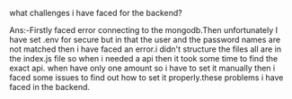  what challenges i have faced for the backend?

Ans:-Firstly faced error connecting to the mongodb.Then unfortunately I have set .env for secure but in that the user and the password names are not matched then i have faced an error.i didn't structure the files all are in the index.js file so when i needed a api then it took some time to find the exact api. when have only one amount so i have to set it manually then i faced some issues to find out how to set it properly.these problems i have faced in the backend.
